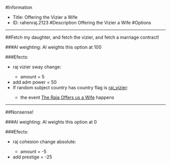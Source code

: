 #Information
 - Title: Offering the Vizier a Wife
 - ID: rahenraj.2123
#Description
Offering the Vizier a Wife
#Options

___
##Fetch my daughter, and fetch the vizier, and fetch a marriage contract!

###AI weighting:
AI weights this option at 100


###Efects:<ul><li>raj vizier sway change:</li><ul><li>amount = 5</li></ul><li>add adm power = 50</li><li>If random subject country has country flag is [raj_vizier](../flags/raj_vizier.md):</li><ul><li>the event [The Raja Offers us a Wife](../events/the_raja_offers_us_a_wife.md) happens</li></ul></ul>

___
##Nonsense!

###AI weighting:
AI weights this option at 0


###Efects:<ul><li>raj cohesion change absolute:</li><ul><li>amount = -5</li></ul><li>add prestige = -25</li></ul>
